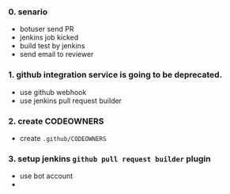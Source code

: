 ### 0. senario

- botuser send PR
- jenkins job kicked
- build test by jenkins
- send email to reviewer

### 1. github integration service is going to be deprecated.

- use github webhook
- use jenkins pull request builder

### 2. create CODEOWNERS

- create `.github/CODEOWNERS`


### 3. setup jenkins `github pull request builder` plugin

- use bot account
-
